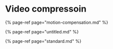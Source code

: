 # Video compressoin

{% page-ref page="motion-compensation.md" %}

{% page-ref page="untitled.md" %}

{% page-ref page="standard.md" %}



